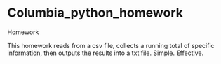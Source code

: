 # Columbia_python_homework
Homework

This homework reads from a csv file, collects a running total of specific information, then outputs the results into a txt file. Simple. Effective. 
